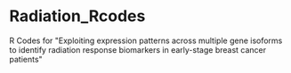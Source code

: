 # Radiation_Rcodes
R Codes for "Exploiting expression patterns across multiple gene isoforms to identify radiation response biomarkers in early-stage breast cancer patients"
